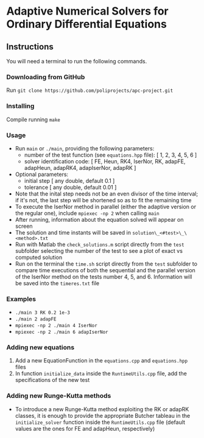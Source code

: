 # Adaptive Numerical Solvers for Ordinary Differential Equations
## Instructions
You will need a terminal to run the following commands.

### Downloading from GitHub
Run ```git clone https://github.com/poliprojects/apc-project.git```

### Installing
Compile running ```make```

### Usage
* Run ```main``` or ```./main```, providing the following parameters:
    * number of the test function (see ```equations.hpp``` file):
        [ 1, 2, 3, 4, 5, 6 ]
	* solver identification code:
        [ FE, Heun, RK4, IserNor, RK, adapFE, adapHeun, adapRK4, adapIserNor,
        adapRK ]
* Optional parameters:
    * initial step [ any double, default 0.1 ]
    * tolerance [ any double, default 0.01 ]
* Note that the inital step needs not be an even divisor of the time interval;
    if it's not, the last step will be shortened so as to fit the remaining time
* To execute the IserNor method in parallel (either the adaptive version or the
    regular one), include ```mpiexec -np 2``` when calling ```main```
* After running, information about the equation solved will appear on screen
* The solution and time instants will be saved in
    ```solution\_<#test>\_\<method>.txt```
* Run with Matlab the ```check_solutions.m``` script directly from the
    ```test``` subfolder selecting the number of the test to see a plot of exact
    vs computed solution
* Run on the terminal the ```time.sh``` script directly from the ```test```
    subfolder to compare time executions of both the sequential and the parallel
    version of the IserNor method on the tests number 4, 5, and 6. Information
    will be saved into the ```timeres.txt``` file

### Examples
* ```./main 3 RK 0.2 1e-3```
* ```./main 2 adapFE```
* ```mpiexec -np 2 ./main 4 IserNor```
* ```mpiexec -np 2 ./main 6 adapIserNor```

### Adding new equations
1) Add a new EquationFunction in the ```equations.cpp``` and ```equations.hpp```
    files
2) In function ```initialize_data``` inside the ```RuntimeUtils.cpp``` file,
    add the specifications of the new test

### Adding new Runge-Kutta methods
* To introduce a new Runge-Kutta method exploiting the RK or adapRK classes,
    it is enough to provide the appropriate Butcher tableau in the
    ```initialize_solver``` function inside the ```RuntimeUtils.cpp``` file
    (default values are the ones for FE and adapHeun, respectively)
